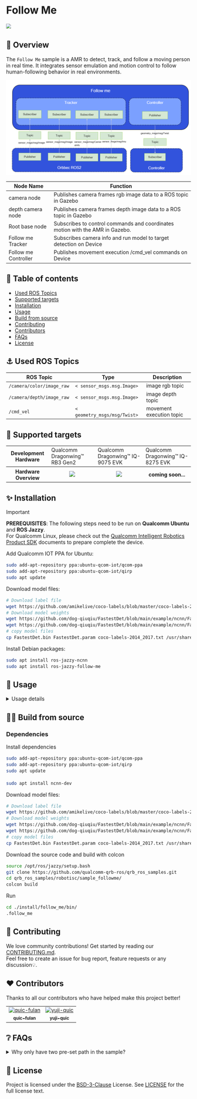 # Follow Me

<img src="https://github.com/qualcomm-qrb-ros/qrb_ros_samples/blob/gif/robotics/sample_followme/resources/follow_me_gif.gif" style="zoom:80%;" />

## 👋 Overview

The `Follow Me` sample is a AMR to detect, track, and follow a moving person in real time. It integrates sensor emulation and motion control to  follow human-following behavior in real environments.

![](./resources/image_1.png)

| Node Name            | Function                                                     |
| -------------------- | ------------------------------------------------------------ |
| camera node          | Publishes camera frames rgb image data to a ROS topic in Gazebo |
| depth camera node    | Publishes camera frames depth image data to a ROS topic in Gazebo |
| Root base node       | Subscribes to control commands and coordinates motion with the AMR in Gazebo. |
| Follow me Tracker    | Subscribes camera info and run model to target detection on Device |
| Follow me Controller | Publishes movement execution /cmd_vel commands on Device     |

## 🔎 Table of contents

  * [Used ROS Topics](#-used-ros-topics)
  * [Supported targets](#-supported-targets)
  * [Installation](#-installation)
  * [Usage](#-usage)
  * [Build from source](#build-from-source)
  * [Contributing](#-contributing)
  * [Contributors](#%EF%B8%8F-contributors)
  * [FAQs](#-faqs)
  * [License](#-license)

## ⚓ Used ROS Topics 

| ROS Topic                  | Type                          | Description              |
| -------------------------- | ----------------------------- | ------------------------ |
| `/camera/color/image_raw ` | `< sensor_msgs.msg.Image> `   | image rgb topic          |
| `/camera/depth/image_raw ` | `< sensor_msgs.msg.Image> `   | image depth topic        |
| `/cmd_vel `                | `< geometry_msgs/msg/Twist> ` | movement execution topic |

## 🎯 Supported targets

<table >
  <tr>
    <th>Development Hardware</th>
    <td>Qualcomm Dragonwing™ RB3 Gen2</td>
    <td>Qualcomm Dragonwing™ IQ-9075 EVK</td>
    <td>Qualcomm Dragonwing™ IQ-8275 EVK</td>
  </tr>
  <tr>
    <th>Hardware Overview</th>
    <th><a href="https://www.qualcomm.com/developer/hardware/rb3-gen-2-development-kit"><img src="https://s7d1.scene7.com/is/image/dmqualcommprod/rb3-gen2-carousel?fmt=webp-alpha&qlt=85" width="180"/></a></th>
    <th><a href="https://www.qualcomm.com/products/internet-of-things/industrial-processors/iq9-series/iq-9075"><img src="https://s7d1.scene7.com/is/image/dmqualcommprod/dragonwing-IQ-9075-EVK?$QC_Responsive$&fmt=png-alpha" width="160"></a></th>
    <th>coming soon...</th>
  </tr>
</table>


## ✨ Installation

> [!IMPORTANT]
> **PREREQUISITES**: The following steps need to be run on **Qualcomm Ubuntu** and **ROS Jazzy**.<br>
> For Qualcomm Linux, please check out the [Qualcomm Intelligent Robotics Product SDK](https://docs.qualcomm.com/bundle/publicresource/topics/80-70018-265/introduction_1.html?vproduct=1601111740013072&version=1.4&facet=Qualcomm%20Intelligent%20Robotics%20Product%20(QIRP)%20SDK) documents to prepare  complete the device.

Add Qualcomm IOT PPA for Ubuntu:

```bash
sudo add-apt-repository ppa:ubuntu-qcom-iot/qcom-ppa
sudo add-apt-repository ppa:ubuntu-qcom-iot/qirp
sudo apt update
```

Download model files:
```bash
# Download label file
wget https://github.com/amikelive/coco-labels/blob/master/coco-labels-2014_2017.txt
# Download model weights
wget https://github.com/dog-qiuqiu/FastestDet/blob/main/example/ncnn/FastestDet.bin
wget https://github.com/dog-qiuqiu/FastestDet/blob/main/example/ncnn/FastestDet.param
# copy model files
cp FastestDet.bin FastestDet.param coco-labels-2014_2017.txt /usr/share/follow-me/model/
```


Install Debian packages:

```bash
sudo apt install ros-jazzy-ncnn
sudo apt install ros-jazzy-follow-me
```

## 🚀 Usage

<details>
  <summary>Usage details</summary>

### On Device

To Login to the device, please use the command `ssh root@[ip-addr]`.

```
# run camera node on device.
source /usr/share/qirp-setup.sh
source /opt/ros/jazzy/setup.bash
ros2 launch orbbec_camera gemini_330_series.launch.py color_width=848 color_height=480 color_fps=15

# run follow me on device.
source /usr/share/qirp-setup.sh
follow_me
```

</details>

## 👨‍💻 Build from source

### Dependencies
Install dependencies

```bash
sudo add-apt-repository ppa:ubuntu-qcom-iot/qcom-ppa
sudo add-apt-repository ppa:ubuntu-qcom-iot/qirp
sudo apt update

sudo apt install ncnn-dev
```
Download model files:
```bash
# Download label file
wget https://github.com/amikelive/coco-labels/blob/master/coco-labels-2014_2017.txt
# Download model weights
wget https://github.com/dog-qiuqiu/FastestDet/blob/main/example/ncnn/FastestDet.bin
wget https://github.com/dog-qiuqiu/FastestDet/blob/main/example/ncnn/FastestDet.param
# copy model files
cp FastestDet.bin FastestDet.param coco-labels-2014_2017.txt /usr/share/follow-me/model/
```

Download the source code and build with colcon
```bash
source /opt/ros/jazzy/setup.bash
git clone https://github.com/qualcomm-qrb-ros/qrb_ros_samples.git
cd qrb_ros_samples/robotisc/sample_followme/
colcon build
```

Run

```bash
cd ./install/follow_me/bin/
.follow_me
```


## 🤝 Contributing

We love community contributions! Get started by reading our [CONTRIBUTING.md](CONTRIBUTING.md).<br>
Feel free to create an issue for bug report, feature requests or any discussion💡.

## ❤️ Contributors

Thanks to all our contributors who have helped make this project better!

<table>
  <tr>
    <td align="center"><a href="https://github.com/quic-fulan"><img src="https://avatars.githubusercontent.com/u/129727781?v=4" width="100" height="100" alt="quic-fulan"/><br /><sub><b>quic-fulan</b></sub></a></td>
    <td align="center"><a href="https://github.com/yuji-quic"><img src="https://avatars.githubusercontent.com/u/33081913?v=4" width="100" height="100" alt="yuji-quic"/><br /><sub><b>yuji-quic</b></sub></a></td>
  </tr>
</table>

## ❔ FAQs

<details>
<summary>Why only have two pre-set path in the sample?</summary><br>
This sample is intended to demonstrate our existing "follow-me" functionality and the simulation environment. Therefore, additional scenes are not configured. If needed, you can modify the world model file (for example: warehouse_followme_path2 in qrb ros simulation project) to change the character’s movement trajectory.
</details>

## 📜 License

Project is licensed under the [BSD-3-Clause](https://spdx.org/licenses/BSD-3-Clause.html) License. See [LICENSE](./LICENSE) for the full license text.



